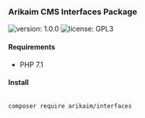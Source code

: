 ### Arikaim CMS Interfaces Package
![version: 1.0.0](https://img.shields.io/github/release/arikaim/interfaces.svg)
![license: GPL3](https://img.shields.io/badge/License-GPLv3-blue.svg)
     

     
#### Requirements 
  * PHP 7.1



#### Install

```bash

composer require arikaim/interfaces

```
